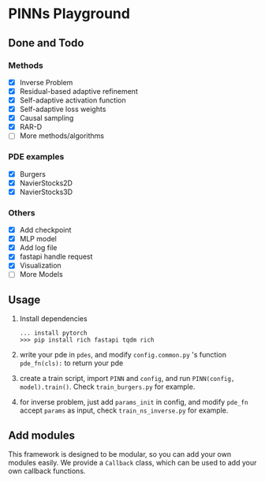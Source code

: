 # PINNs Playground

## Done and Todo

### Methods

- [x] Inverse Problem
- [x] Residual-based adaptive refinement
- [x] Self-adaptive activation function
- [x] Self-adaptive loss weights
- [x] Causal sampling
- [x] RAR-D
- [ ] More methods/algorithms

### PDE examples

- [x] Burgers
- [x] NavierStocks2D
- [x] NavierStocks3D

### Others

- [x] Add checkpoint
- [x] MLP model
- [x] Add log file
- [x] fastapi handle request
- [x] Visualization
- [ ] More Models

## Usage

1. Install dependencies

    ```shell
    ... install pytorch
    >>> pip install rich fastapi tqdm rich
    ```

2. write your pde in `pdes`, and modify `config.common.py` 's function `pde_fn(cls):` to return your pde

3. create a train script, import `PINN` and `config`, and run `PINN(config, model).train()`. Check `train_burgers.py` for example.
4. for inverse problem, just add `params_init` in config, and modify `pde_fn` accept `params` as input, check `train_ns_inverse.py` for example.

## Add modules

This framework is designed to be modular, so you can add your own modules easily. We provide a `Callback` class, which can be used to add your own callback functions.